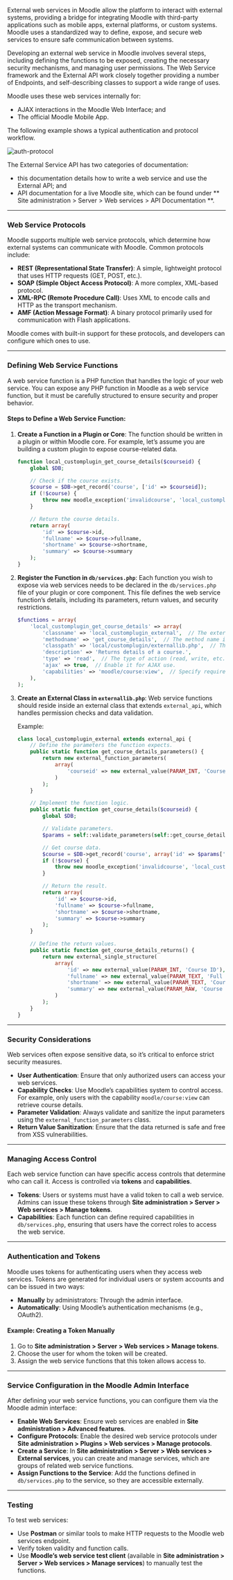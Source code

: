 External web services in Moodle allow the platform to interact with external systems, 
providing a bridge for integrating Moodle with third-party applications such as mobile apps, 
external platforms, or custom systems. Moodle uses a standardized way to define, expose, 
and secure web services to ensure safe communication between systems.

Developing an external web service in Moodle involves several steps, including defining 
the functions to be exposed, creating the necessary security mechanisms, and managing 
user permissions. The Web Service framework and the External API work closely together providing a number of Endpoints, 
and self-describing classes to support a wide range of uses.

Moodle uses these web services internally for:

+ AJAX interactions in the Moodle Web Interface; and
+ The official Moodle Mobile App.

The following example shows a typical authentication and protocol workflow.

![auth-protocol](../Images/protocolworkflow.bmp)

The External Service API has two categories of documentation:

+ this documentation details how to write a web service and use the External API; and
+ API documentation for a live Moodle site, which can be found under ** Site administration > Server > Web services > API Documentation **.

---

### **Web Service Protocols**

Moodle supports multiple web service protocols, which determine how external systems 
can communicate with Moodle. Common protocols include:

- **REST (Representational State Transfer)**: A simple, lightweight protocol that uses HTTP 
requests (GET, POST, etc.).
- **SOAP (Simple Object Access Protocol)**: A more complex, XML-based protocol.
- **XML-RPC (Remote Procedure Call)**: Uses XML to encode calls and HTTP as the transport mechanism.
- **AMF (Action Message Format)**: A binary protocol primarily used for communication with Flash applications.

Moodle comes with built-in support for these protocols, and developers can configure which ones to use.

---

### **Defining Web Service Functions**

A web service function is a PHP function that handles the logic of your web service. You can expose any PHP function in Moodle as a web service function, but it must be carefully structured to ensure security and proper behavior.

#### Steps to Define a Web Service Function:

1. **Create a Function in a Plugin or Core**:
    The function should be written in a plugin or within Moodle core. For example, let’s assume you are building a custom plugin to expose course-related data.

    ```php
    function local_customplugin_get_course_details($courseid) {
        global $DB;

        // Check if the course exists.
        $course = $DB->get_record('course', ['id' => $courseid]);
        if (!$course) {
            throw new moodle_exception('invalidcourse', 'local_customplugin');
        }

        // Return the course details.
        return array(
            'id' => $course->id,
            'fullname' => $course->fullname,
            'shortname' => $course->shortname,
            'summary' => $course->summary
        );
    }
    ```

2. **Register the Function in `db/services.php`**:
    Each function you wish to expose via web services needs to be declared in the `db/services.php` file of your plugin or core component. This file defines the web service function’s details, including its parameters, return values, and security restrictions.

    ```php
    $functions = array(
        'local_customplugin_get_course_details' => array(
            'classname' => 'local_customplugin_external',  // The external class that contains the function.
            'methodname' => 'get_course_details',  // The method name inside the class.
            'classpath' => 'local/customplugin/externallib.php',  // The file path to the external class.
            'description' => 'Returns details of a course.',
            'type' => 'read',  // The type of action (read, write, etc.).
            'ajax' => true,  // Enable it for AJAX use.
            'capabilities' => 'moodle/course:view',  // Specify required capabilities.
        ),
    );
    ```

3. **Create an External Class in `externallib.php`**:
    Web service functions should reside inside an external class that extends `external_api`, which handles permission checks and data validation.

    Example:

    ```php
    class local_customplugin_external extends external_api {
        // Define the parameters the function expects.
        public static function get_course_details_parameters() {
            return new external_function_parameters(
                array(
                    'courseid' => new external_value(PARAM_INT, 'Course ID')
                )
            );
        }

        // Implement the function logic.
        public static function get_course_details($courseid) {
            global $DB;

            // Validate parameters.
            $params = self::validate_parameters(self::get_course_details_parameters(), array('courseid' => $courseid));

            // Get course data.
            $course = $DB->get_record('course', array('id' => $params['courseid']));
            if (!$course) {
                throw new moodle_exception('invalidcourse', 'local_customplugin');
            }

            // Return the result.
            return array(
                'id' => $course->id,
                'fullname' => $course->fullname,
                'shortname' => $course->shortname,
                'summary' => $course->summary
            );
        }

        // Define the return values.
        public static function get_course_details_returns() {
            return new external_single_structure(
                array(
                    'id' => new external_value(PARAM_INT, 'Course ID'),
                    'fullname' => new external_value(PARAM_TEXT, 'Full course name'),
                    'shortname' => new external_value(PARAM_TEXT, 'Course short name'),
                    'summary' => new external_value(PARAM_RAW, 'Course summary'),
                )
            );
        }
    }
    ```

---

### **Security Considerations**

Web services often expose sensitive data, so it’s critical to enforce strict security measures.

- **User Authentication**: Ensure that only authorized users can access your web services.
- **Capability Checks**: Use Moodle’s capabilities system to control access. For example, only users with the capability `moodle/course:view` can retrieve course details.
- **Parameter Validation**: Always validate and sanitize the input parameters using the `external_function_parameters` class.
- **Return Value Sanitization**: Ensure that the data returned is safe and free from XSS vulnerabilities.

---

### **Managing Access Control**

Each web service function can have specific access controls that determine who can call it. Access is controlled via **tokens** and **capabilities**.

- **Tokens**: Users or systems must have a valid token to call a web service. Admins can issue these tokens through **Site administration > Server > Web services > Manage tokens**.
- **Capabilities**: Each function can define required capabilities in `db/services.php`, ensuring that users have the correct roles to access the web service.

---

### **Authentication and Tokens**

Moodle uses tokens for authenticating users when they access web services. Tokens are generated for individual users or system accounts and can be issued in two ways:
- **Manually** by administrators: Through the admin interface.
- **Automatically**: Using Moodle’s authentication mechanisms (e.g., OAuth2).

#### Example: Creating a Token Manually

1. Go to **Site administration > Server > Web services > Manage tokens**.
2. Choose the user for whom the token will be created.
3. Assign the web service functions that this token allows access to.

---

### **Service Configuration in the Moodle Admin Interface**

After defining your web service functions, you can configure them via the Moodle admin interface:

- **Enable Web Services**: Ensure web services are enabled in **Site administration > Advanced features**.
- **Configure Protocols**: Enable the desired web service protocols under **Site administration > Plugins > Web services > Manage protocols**.
- **Create a Service**: In **Site administration > Server > Web services > External services**, you can create and manage services, which are groups of related web service functions.
- **Assign Functions to the Service**: Add the functions defined in `db/services.php` to the service, so they are accessible externally.

---

### **Testing**

To test web services:
- Use **Postman** or similar tools to make HTTP requests to the Moodle web services endpoint.
- Verify token validity and function calls.
- Use **Moodle’s web service test client** (available in **Site administration > Server > Web services > Manage services**) to 
manually test the functions.

